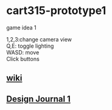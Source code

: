 # cart315-prototype1
game idea 1

1,2,3:change camera view
<br>Q,E: toggle lighting
<br>WASD: move
<br>Click buttons

## [wiki](https://github.com/ZiDiZhu/cart315-prototype1/wiki)

## [Design Journal 1](https://github.com/ZiDiZhu/cart315-prototype1/wiki/Design-Journal-1)
